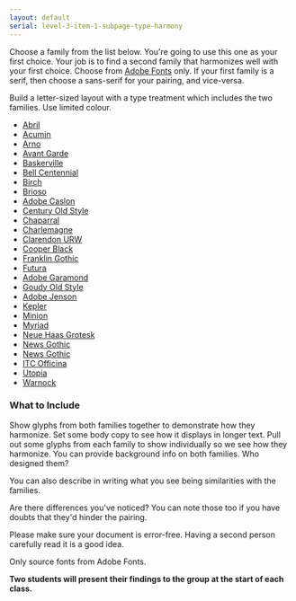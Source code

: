 ```yaml
---
layout: default
serial: level-3-item-1-subpage-type-harmony
---
```

Choose a family from the list below. You're going to use this one as your first choice. Your job is to find a second family that harmonizes well with your first choice. Choose from [Adobe Fonts](http://fonts.adobe.com) only. If your first family is a serif, then choose a sans-serif for your pairing, and vice-versa.

Build a letter-sized layout with a type treatment which includes the two families. Use limited colour.

<ul class="hasBullets columns3">
	<li><a href="https://fonts.adobe.com/fonts/abril" title="Abril" target="_blank">Abril</a></li>
	<li><a href="https://fonts.adobe.com/fonts/acumin" target="_blank" title="Acumin">Acumin</a></li>
	<li><a href="https://fonts.adobe.com/fonts/arno" target="_blank" title="Arno">Arno</a></li>
	<li><a href="https://fonts.adobe.com/fonts/itc-avant-garde-gothic" target="_blank" title="Avant Garde">Avant Garde</a></li>
	<li><a href="https://fonts.adobe.com/fonts/baskerville" target="_blank" title="Baskerville">Baskerville</a></li>
	<li><a href="https://fonts.adobe.com/fonts/bell-centennial-std" target="_blank" title="Bell Centennial">Bell Centennial</a></li>
	<li><a href="https://fonts.adobe.com/fonts/birch" target="_blank" title="Birch">Birch</a></li>
	<li><a href="https://fonts.adobe.com/fonts/brioso" target="_blank" title="Brioso">Brioso</a></li>
	<li><a href="https://fonts.adobe.com/fonts/adobe-caslon" target="_blank" title="Adobe Caslon">Adobe Caslon</a></li>
	<li><a href="https://fonts.adobe.com/fonts/century-old-style" target="_blank" title="Century Old Style">Century Old Style</a></li>
	<li><a href="https://fonts.adobe.com/fonts/chaparral" target="_blank" title="Chaparral">Chaparral</a></li>
	<li><a href="https://fonts.adobe.com/fonts/charlemagne" target="_blank" title="Charlemagne">Charlemagne</a></li>
	<li><a href="https://fonts.adobe.com/fonts/clarendon-urw" title="Clarendon URW" target="_blank">Clarendon URW</a></li>
	<li><a href="https://fonts.adobe.com/fonts/cooper-black" target="_blank" title="Cooper Black">Cooper Black</a></li>
	<li><a href="https://fonts.adobe.com/fonts/franklin-gothic-urw" target="_blank" title="Franklin Gothic">Franklin Gothic</a></li>
	<li><a href="https://fonts.adobe.com/fonts/futura-pt" target="_blank" title="Futura">Futura</a></li>
	<li><a href="https://fonts.adobe.com/fonts/garamond-premier" target="_blank" title="Adobe Garamond">Adobe Garamond</a></li>
	<li><a href="https://fonts.adobe.com/fonts/goudy-old-style" title="Goudy Old Style" target="_blank">Goudy Old Style</a></li>
	<li><a href="https://fonts.adobe.com/fonts/adobe-jenson" target="_blank" title="Adobe Jenson">Adobe Jenson</a></li>
	<li><a href="https://fonts.adobe.com/fonts/kepler" target="_blank" title="Kepler">Kepler</a></li>
	<li><a href="https://fonts.adobe.com/fonts/minion" target="_blank" title="Minion">Minion</a></li>
	<li><a href="https://fonts.adobe.com/fonts/myriad" target="_blank" title="Myriad">Myriad</a></li>
	<li><a href="https://fonts.adobe.com/fonts/neue-haas-grotesk" target="_blank" title="Neue Haas Grotesk">Neue Haas Grotesk</a></li>
	<li><a href="https://fonts.adobe.com/fonts/news-gothic" target="_blank" title="News Gothic">News Gothic</a></li>
	<li><a href="https://fonts.adobe.com/fonts/news-gothic" target="_blank" title="News Gothic">News Gothic</a></li>
	<li><a href="https://fonts.adobe.com/fonts/itc-officina-sans" title="ITC Officina" target="_blank">ITC Officina</a></li>
	<li><a href="https://fonts.adobe.com/fonts/utopia" target="_blank" title="Utopia">Utopia</a></li>
	<li><a href="https://fonts.adobe.com/fonts/warnock" target="_blank" title="Warnock">Warnock</a></li>
</ul>

### What to Include

Show glyphs from both families together to demonstrate how they harmonize. Set some body copy to see how it displays in longer text. Pull out some glyphs from each family to show individually so we see how they harmonize. You can provide background info on both families. Who designed them?

You can also describe in writing what you see being similarities with the families.

Are there differences you've noticed? You can note those too if you have doubts that they'd hinder the pairing.

Please make sure your document is error-free. Having a second person carefully read it is a good idea.

Only source fonts from Adobe Fonts.

**Two students will present their findings to the group at the start of each class.**
